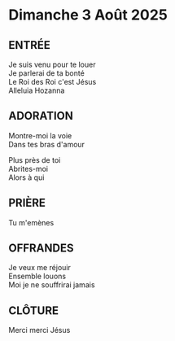 # Dimanche 3 Août 2025 

## ENTRÉE        
Je suis venu pour te louer  
Je parlerai de ta bonté  
Le Roi des Roi c'est Jésus  
Alleluia Hozanna  

## ADORATION        
Montre-moi la voie  
Dans tes bras d'amour  

Plus près de toi  
Abrites-moi  
Alors à qui  

## PRIÈRE
Tu m'emènes  

## OFFRANDES        
Je veux me réjouir    
Ensemble louons    
Moi je ne souffrirai jamais    

## CLÔTURE    
Merci merci Jésus  
